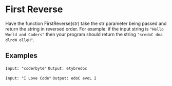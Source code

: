 # First Reverse

Have the function FirstReverse(str) take the str parameter being passed and return the string in reversed order. For example: if the input string is `"Hello World and Coders"` then your program should return the string `"sredoC dna dlroW olleH"`.

## Examples

`Input: "coderbyte"`
`Output: etybredoc`

`Input: "I Love Code"`
`Output: edoC evoL I`

 
 
